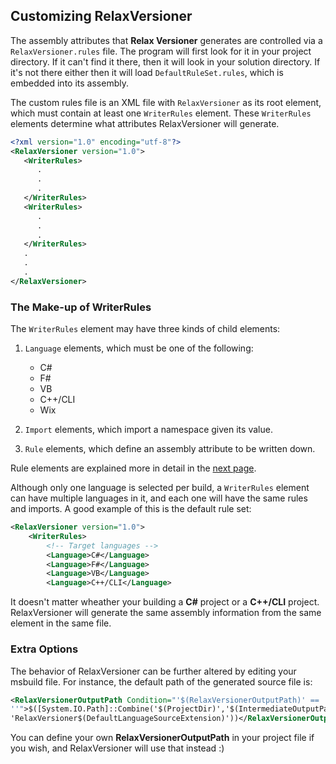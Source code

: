 ## Customizing RelaxVersioner

The assembly attributes that **Relax Versioner** generates are controlled via a `RelaxVersioner.rules` file.
The program will first look for it in your project directory. If it can't find it there, then it will look in your solution directory. If it's not there either then it will load `DefaultRuleSet.rules`, which is embedded into its assembly. 

The custom rules file is an XML file with `RelaxVersioner` as its root element, which must contain at least one `WriterRules` element.
These `WriterRules` elements determine what attributes RelaxVersioner will generate.

```xml
<?xml version="1.0" encoding="utf-8"?>
<RelaxVersioner version="1.0">
   <WriterRules>
      .
      .
      .
   </WriterRules>
   <WriterRules>
      .
      .
      .
   </WriterRules>
   .
   .
   .
</RelaxVersioner>
```

### The Make-up of WriterRules

The `WriterRules` element may have three kinds of child elements:

1. `Language` elements, which must be one of the following:
   * C#
   * F#
   * VB
   * C++/CLI
   * Wix
2. `Import` elements, which import a namespace given its value.
   
3. `Rule` elements, which define an assembly attribute to be written down.

Rule elements are explained more in detail in the [next page](More-On-Rules.md).

Although only one language is selected per build, a `WriterRules` element can have multiple languages in it, and each one will have the same rules and imports.
A good example of this is the default rule set:

```xml
<RelaxVersioner version="1.0">
    <WriterRules>
        <!-- Target languages -->
        <Language>C#</Language>
        <Language>F#</Language>
        <Language>VB</Language>
        <Language>C++/CLI</Language>
```

It doesn't matter wheather your building a **C#** project or a **C++/CLI** project. RelaxVersioner will generate the same assembly information from the same element in the same file.

### Extra Options

The behavior of RelaxVersioner can be further altered by editing your msbuild file. For instance, the default path of the generated source file is:

```xml
<RelaxVersionerOutputPath Condition="'$(RelaxVersionerOutputPath)' == 
''">$([System.IO.Path]::Combine('$(ProjectDir)','$(IntermediateOutputPath)',
'RelaxVersioner$(DefaultLanguageSourceExtension)'))</RelaxVersionerOutputPath>
```

You can define your own **RelaxVersionerOutputPath** in your project file if you wish, and RelaxVersioner will use that instead :)